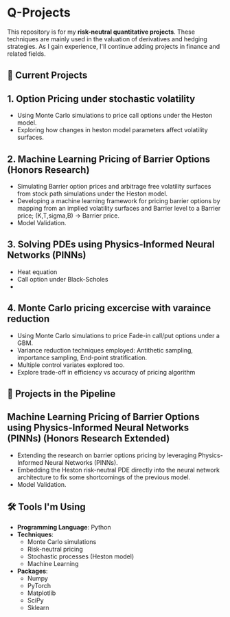 # Q-Projects

This repository is for my **risk-neutral quantitative projects**. These techniques are mainly used in the valuation of derivatives and hedging strategies. As I gain experience, I'll continue adding projects in finance and related fields.

## 📘 Current Projects

## 1. Option Pricing under stochastic volatility
- Using Monte Carlo simulations to price call options under the Heston model.
- Exploring how changes in heston model parameters affect volatility surfaces.

## 2. Machine Learning Pricing of Barrier Options (Honors Research)
- Simulating Barrier option prices and arbitrage free volatility surfaces from stock path simulations under the Heston model.
- Developing a machine learning framework for pricing barrier options by mapping from an implied volatility surfaces and Barrier level to a Barrier price; (K,T,sigma,B) -> Barrier price.
- Model Validation.

## 3. Solving PDEs using Physics-Informed Neural Networks (PINNs)
- Heat equation
- Call option under Black-Scholes
- 
## 4. Monte Carlo pricing excercise with varaince reduction 
- Using Monte Carlo simulations to price Fade-in call/put options under a GBM.
- Variance reduction techniques employed: Antithetic sampling, importance sampling, End-point stratification.
- Multiple control variates explored too.
- Explore trade-off in efficiency vs accuracy of pricing algorithm
  
## 🚀 Projects in the Pipeline

## Machine Learning Pricing of Barrier Options using Physics-Informed Neural Networks (PINNs) (Honors Research Extended)
- Extending the research on barrier options pricing by leveraging Physics-Informed Neural Networks (PINNs).
- Embedding the Heston risk-neutral PDE directly into the neural network architecture to fix some shortcomings of the previous model.
- Model Validation.


## 🛠 Tools I'm Using
- **Programming Language**: Python
- **Techniques**:
  - Monte Carlo simulations
  - Risk-neutral pricing
  - Stochastic processes (Heston model)
  - Machine Learning
- **Packages**:
  - Numpy
  - PyTorch
  - Matplotlib
  - SciPy
  - Sklearn
